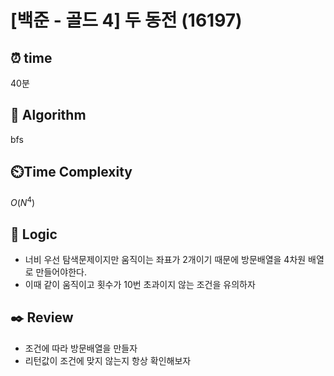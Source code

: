 # [백준 - 골드 4] 두 동전 (16197)
 
## ⏰  **time**
40분

## :pushpin: **Algorithm**
bfs

## ⏲️**Time Complexity**

$O(N^4)$

## :round_pushpin: **Logic**
- 너비 우선 탐색문제이지만 움직이는 좌표가 2개이기 때문에 방문배열을 4차원 배열로 만들어야한다.
- 이때 같이 움직이고 횟수가 10번 초과이지 않는 조건을 유의하자

## :black_nib: **Review**
- 조건에 따라 방문배열을 만들자
- 리턴값이 조건에 맞지 않는지 항상 확인해보자